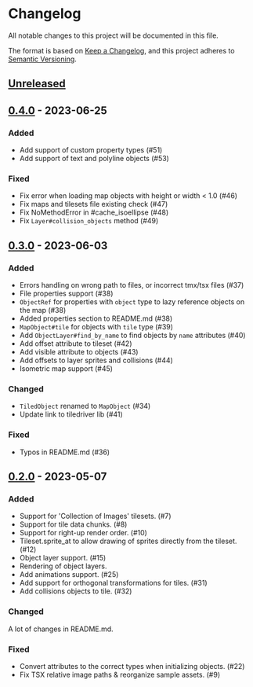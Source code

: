 # Changelog

All notable changes to this project will be documented in this file.

The format is based on [Keep a Changelog](https://keepachangelog.com/en/1.0.0/),
and this project adheres to [Semantic Versioning](https://semver.org/spec/v2.0.0.html).

## [Unreleased]

## [0.4.0] - 2023-06-25

### Added

- Add support of custom property types (#51)
- Add support of text and polyline objects (#53)

### Fixed

- Fix error when loading map objects with height or width < 1.0 (#46)
- Fix maps and tilesets file existing check (#47)
- Fix NoMethodError in #cache_isoellipse (#48)
- Fix `Layer#collision_objects` method (#49)

## [0.3.0] - 2023-06-03

### Added

- Errors handling on wrong path to files, or incorrect tmx/tsx files (#37)
- File properties support (#38)
- `ObjectRef` for properties with `object` type to lazy reference objects on the map (#38)
- Added properties section to README.md (#38)
- `MapObject#tile` for objects with `tile` type (#39)
- Add `ObjectLayer#find_by_name` to find objects by `name` attributes (#40)
- Add offset attribute to tileset (#42)
- Add visible attribute to objects (#43)
- Add offsets to layer sprites and collisions (#44)
- Isometric map support (#45)

### Changed

- `TiledObject` renamed to `MapObject` (#34)
- Update link to tiledriver lib (#41)

### Fixed

- Typos in README.md (#36)

## [0.2.0] - 2023-05-07

### Added

- Support for 'Collection of Images' tilesets. (#7)
- Support for tile data chunks. (#8)
- Support for right-up render order. (#10)
- Tileset.sprite_at to allow drawing of sprites directly from the tileset. (#12)
- Object layer support. (#15)
- Rendering of object layers.
- Add animations support. (#25)
- Add support for orthogonal transformations for tiles. (#31)
- Add collisions objects to tile. (#32)

### Changed

A lot of changes in README.md.

### Fixed

- Convert attributes to the correct types when initializing objects. (#22)
- Fix TSX relative image paths & reorganize sample assets. (#9)

[Unreleased]: https://github.com/wildfiler/drtiled/compare/v0.4.0...master
[0.4.0]: https://github.com/wildfiler/drtiled/compare/v0.3.0...v0.4.0
[0.3.0]: https://github.com/wildfiler/drtiled/compare/v0.2.0...v0.3.0
[0.2.0]: https://github.com/wildfiler/drtiled/compare/v0.1.0...v0.2.0
[0.1.0]: https://github.com/wildfiler/drtiled/releases/tag/v0.1.0
